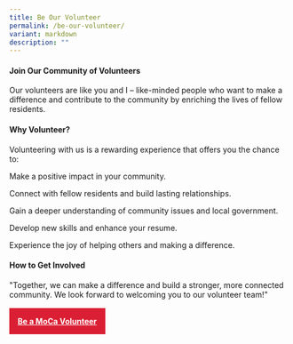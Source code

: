 ```yaml
---
title: Be Our Volunteer
permalink: /be-our-volunteer/
variant: markdown
description: ""
---
```

<h4>Join Our Community of Volunteers</h4>
<p>Our volunteers are like you and I – like-minded people who want to make
a difference and contribute to the community by enriching the lives of
fellow residents.</p>
<h4>Why Volunteer?</h4>
<p>Volunteering with us is a rewarding experience that offers you the chance
to:</p>
<p>Make a positive impact in your community.</p>
<p>Connect with fellow residents and build lasting relationships.</p>
<p>Gain a deeper understanding of community issues and local government.</p>
<p>Develop new skills and enhance your resume.</p>
<p>Experience the joy of helping others and making a difference.</p>
<h4>How to Get Involved</h4>
<p>"Together, we can make a difference and build a stronger, more connected
community. We look forward to welcoming you to our volunteer team!"
</p>
<br>
<a style="background-color: #da1f34; color: white; padding: 15px; font-weight: bold;" href="https://form.gov.sg/618fdf02ed7a350012407db8">Be a MoCa Volunteer</a>